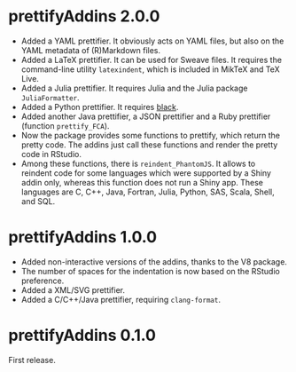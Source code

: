 # prettifyAddins 2.0.0

* Added a YAML prettifier. It obviously acts on YAML files, but also on the 
YAML metadata of (R)Markdown files.
* Added a LaTeX prettifier. It can be used for Sweave files. It requires the 
command-line utility `latexindent`, which is included in MikTeX and TeX Live.
* Added a Julia prettifier. It requires Julia and the Julia package 
`JuliaFormatter`.
* Added a Python prettifier. It requires [black](https://github.com/psf/black).
* Added another Java prettifier, a JSON prettifier and a Ruby prettifier 
(function `prettify_FCA`).
* Now the package provides some functions to prettify, which return the pretty 
code. The addins just call these functions and render the pretty code in 
RStudio.
* Among these functions, there is `reindent_PhantomJS`. It allows to reindent 
code for some languages which were supported by a Shiny addin only, whereas 
this function does not run a Shiny app. These languages are C, C++, Java, 
Fortran, Julia, Python, SAS, Scala, Shell, and SQL.


# prettifyAddins 1.0.0

* Added non-interactive versions of the addins, thanks to the V8 package.
* The number of spaces for the indentation is now based on the RStudio preference.
* Added a XML/SVG prettifier.
* Added a C/C++/Java prettifier, requiring `clang-format`.


# prettifyAddins 0.1.0

First release.
